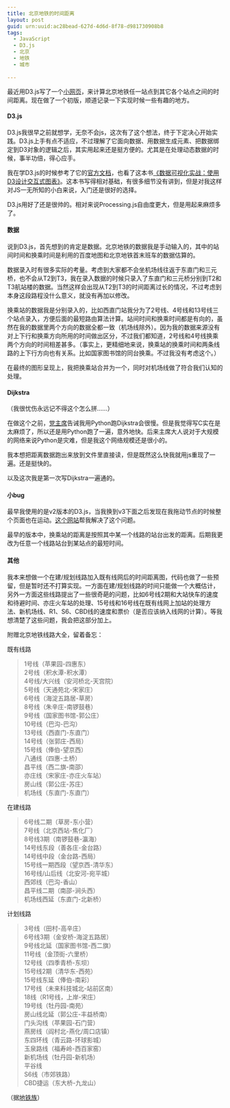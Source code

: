 ```yaml
---
title: 北京地铁的时间距离
layout: post
guid: urn:uuid:ac28bead-627d-4d6d-8f78-d981730908b8
tags:
  - JavaScript
  - D3.js
  - 北京
  - 地铁
  - 城市
  
---
```


最近用D3.js写了一个[小网页](/Projects/Beijing_Subway_Distance/index.html)，来计算北京地铁任一站点到其它各个站点之间的时间距离。现在做了一个初版，顺道记录一下实现时候一些有趣的地方。

#### D3.js

D3.js我很早之前就想学，无奈不会js，这次有了这个想法，终于下定决心开始实践。D3.js上手有点不适应，不过理解了它面向数据、用数据生成元素、把数据绑定到D3对象的逻辑之后，其实用起来还是挺方便的。尤其是在处理动态数据的时候，事半功倍，得心应手。

我在学D3.js的时候参考了它的[官方文档](github.com/mbostock/d3/wiki)，也看了这本书[《数据可视化实战：使用D3设计交互式图表》](http://book.douban.com/subject/24748670/)。这本书写得相对基础，有很多细节没有讲到，但是对我这样对JS一无所知的小白来说，入门还是很好的选择。

D3.js用好了还是很帅的。相对来说Processing.js自由度更大，但是用起来麻烦多了。

#### 数据

说到D3.js，首先想到的肯定是数据。北京地铁的数据我是手动输入的，其中的站间时间和换乘时间是利用的百度地图和北京地铁首末班车的数据估算的。

数据录入时有很多实际的考量。考虑到大家都不会坐机场线往返于东直门和三元桥，也不会从T2到T3，我在录入数据的时候只录入了东直门和三元桥分别到T2和T3航站楼的数据。当然这样会出现从T2到T3的时间距离过长的情况，不过考虑到本身这段路程没什么意义，就没有再加以修改。

换乘站的数据我是分别录入的，比如西直门站我分为了2号线、4号线和13号线三个站点录入，方便后面的最短路由算法计算。站间时间和换乘时间都是有向的，虽然在我的数据里两个方向的数据全都一致（机场线除外）。因为我的数据来源没有对上下行和换乘方向所用的时间做出区分，不过我们都知道，2号线和4号线换乘两个方向的时间相差甚多。（事实上，更精细地来说，换乘站的换乘时间和两条线路的上下行方向也有关系。比如国家图书馆的同台换乘。不过我没有考虑这个。）

在最终的图形呈现上，我把换乘站合并为一个，同时对机场线做了符合我们认知的处理。

#### Dijkstra

（我很忧伤永远记不得这个怎么拼……）

在做这个之前，[党主席](https://dangfan.me)告诫我用Python跑Dijkstra会很慢。但是我觉得写C实在是太麻烦了，所以还是用Python跑了一遍，意外地快。后来主席大人说对于大规模的网络来说Python是灾难，但是我这个网络规模还是很小的。

我本想把距离数据跑出来放到文件里直接读，但是既然这么快我就用js重现了一遍。还是挺快的。

以及这次我是第一次写Dijkstra一遍通的。

#### 小bug

最早我使用的是v2版本的D3.js，当我换到v3下面之后发现在我拖动节点的时候整个页面也在运动。[这个网站](http://bl.ocks.org/mbostock/6123708)帮我解决了这个问题。

最早的版本中，换乘站的距离是按照其中某一个线路的站台出发的距离。后期我更改为任意一个线路站台到某站点的最短时间。

#### 其他

我本来想做一个在建/规划线路加入既有线网后的时间距离图，代码也做了一些预留，但是暂时还不打算实现。一方面在建/规划线路的时间只能做一个大概估计，另外一方面这些线路提出了一些很奇葩的问题，比如6号线2期和大站快车的速度和待避时间、亦庄火车站的处理、15号线和16号线在既有线网上加站的处理方法、新机场线、R1、S6、CBD线的速度和票价（是否应该纳入线网的计算）。等我想清楚了这些问题，我会把这部分加上。

附赠北京地铁线路大全，留着备忘：

既有线路  
>1号线（苹果园-四惠东）  
2号线（积水潭-积水潭）  
4号线/大兴线（安河桥北-天宫院）  
5号线（天通苑北-宋家庄）  
6号线（海淀五路居-草房）  
8号线（朱辛庄-南锣鼓巷）  
9号线（国家图书馆-郭公庄）  
10号线（巴沟-巴沟）  
13号线（西直门-东直门）  
14号线（张郭庄-西局）  
15号线（俸伯-望京西）  
八通线（四惠-土桥）  
昌平线（西二旗-南邵）   
亦庄线（宋家庄-亦庄火车站）  
房山线（郭公庄-苏庄）  
机场线（东直门-东直门）  

在建线路  
>6号线二期（草房-东小营）  
7号线（北京西站-焦化厂）  
8号线3期（南锣鼓巷-瀛海）  
14号线东段（善各庄-金台路）  
14号线中段（金台路-西局）  
15号线一期西段（望京西-清华东）  
16号线/山后线（北安河-宛平城）  
西郊线（巴沟-香山）  
昌平线二期（南邵-涧头西）  
机场线西延（东直门-北新桥）

计划线路  
>3号线（田村-高辛庄）   
6号线3期（金安桥-海淀五路居）  
9号线北延（国家图书馆-西二旗）   
11号线（金顶街-六里桥）   
12号线（四季青桥-东坝）   
15号线2期（清华东-西苑）  
15号线东延（俸伯-南彩）    
17号线（未来科技城北-站前区南）  
18线（R1号线，上岸-宋庄）  
19号线（牡丹园-南苑）  
房山线北延（郭公庄-丰益桥南）  
门头沟线（苹果园-石门营）  
燕房线（阎村北-燕化/周口店镇）  
东四环线（青云路-环球影城）  
玉泉路线（福寿岭-西百家窑）  
新机场线（牡丹园-新机场）  
平谷线  
S6线（市郊铁路）  
CBD捷运（东大桥-九龙山）

（据[地铁族](http://www.ditiezu.com/thread-370683-1-2.html)）